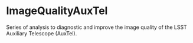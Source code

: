 # ImageQualityAuxTel
Series of analysis to diagnostic and improve the image quality of the LSST Auxiliary Telescope (AuxTel). 
